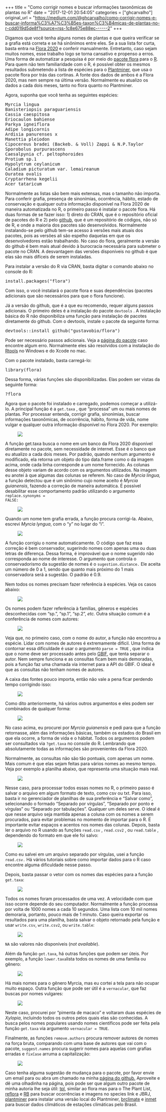 +++
title = "Como corrigir nomes e buscar informações taxonômicas de plantas no R"
date = "2017-12-01 20:54:05"
categories = ["ghcarvalho"]
original_url = "https://medium.com/@ghcarvalho/como-corrigir-nomes-e-buscar-informa%C3%A7%C3%B5es-taxon%C3%B4micas-de-plantas-no-r-cdd019d5de8f?source=rss-1c8e675e88ec------2"
+++

<p id="3a0c" class="graf graf--p graf-after--h3">
Digamos que você tenha alguns nomes de plantas e que queira verificar se
a grafia está correta e se há sinônimos entre eles. Se a sua lista for
curta, basta entra na
<a href="http://floradobrasil.jbrj.gov.br/" class="markup--anchor markup--p-anchor">Flora
2020</a> e conferir manualmente. Entretanto, caso sejam muitos nomes,
esse trabalho logo se torna cansativo e propenso a erros. Uma forma de
automatizar a pesquisa é por meio do
<a href="https://cran.r-project.org/package=flora" class="markup--anchor markup--p-anchor">pacote
flora</a> para o
<a href="https://www.r-project.org/" class="markup--anchor markup--p-anchor">R</a>.
Para quem não tem familiaridade com o R, é possível obter os mesmos
resultados submetendo a lista de espécies para o
<a href="http://www.plantminer.com/" class="markup--anchor markup--p-anchor">Plantminer</a>,
que usa o pacote flora por trás das cortinas. A fonte dos dados de ambos
é a Flora 2020, mas nem sempre na última versão. Normalmente eu atualizo
os dados a cada dois meses, tanto no flora quanto no Plantminer.
</p>
<p id="298a" class="graf graf--p graf-after--p">
Agora, suponha que você tenha as seguintes espécies:
</p>
<pre id="ab89" class="graf graf--pre graf-after--p">Myrcia lingua<br>Banisteriopsis paraguariensis<br>Cassia caespitosa<br>Eriocaulon bahiense<br>Parkya igneiflora<br>Adipe longicornis<br>Ardisia panurenses x<br>Manettia pleiodon<br>Cipocereus bradei (Backeb. &amp; Voll) Zappi &amp; N.P.Taylor<br>Sporobolus purpurascens<br>Caesalpynia cf. peltophoroides<br>Protium sp.1 <br>Hypolytrum ceylanicum<br>Caladium picturatum var. lemaireanum<br>Ouratea ovalis<br>Cryptarrhena kegelii<br>Acer tataricum</pre>
<p id="6413" class="graf graf--p graf-after--pre">
Normalmente as listas são bem mais extensas, mas o tamanho não importa.
Para conferir grafia, presença de sinonímias, ocorrência, hábito, estado
de conservação e qualquer outra informação disponível na Flora 2020 de
maneira automatizada no R, o primeiro passo é instalar o pacote flora.
Há duas formas de se fazer isso: 1) direto do CRAN, que é o repositório
oficial de pacotes do R e 2) pelo
<a href="http://github.com/gustavobio" class="markup--anchor markup--p-anchor">github</a>,
que é um repositório de códigos, não só de R, e onde a maioria dos
pacotes são desenvolvidos. Normalmente instalando-se pelo github tem-se
acesso à versões mais atuais dos pacotes, pois as versões ali são
espelho daquelas em que os desenvolvedores estão trabalhando. No caso do
flora, geralmente a versão do github é bem mais atual devido à
burocracia necessária para submeter o pacote no CRAN. A desvantagem das
versões disponíveis no github é que elas são mais difíceis de serem
instaladas.
</p>
<p id="80fa" class="graf graf--p graf-after--p">
Para instalar a versão do R via CRAN, basta digitar o comando abaixo no
console do R:
</p>
<pre id="b92a" class="graf graf--pre graf-after--p">install.packages(&quot;flora&quot;)</pre>
<p id="3f2f" class="graf graf--p graf-after--pre">
Com isso, o você instalará o pacote flora e suas dependências (pacotes
adicionais que são necessários para que o flora funcione).
</p>
<p id="c6df" class="graf graf--p graf-after--p">
Já a versão do github, que é a que eu recomendo, requer alguns passos
adicionais. O primeiro deles é a instalação do pacote
<code class="markup--code markup--p-code">devtools</code> . A instalação
básica do R não disponibiliza uma função para instalação de pacotes
diretamente do github. Com o devtools, instale o pacote da seguinte
forma:
</p>
<pre id="5008" class="graf graf--pre graf-after--p">devtools::install_github(&quot;gustavobio/flora&quot;)</pre>
<p id="fa87" class="graf graf--p graf-after--pre">
Pode ser necessário passos adicionais. Veja a
<a href="http://github.com/hadley/devtools" class="markup--anchor markup--p-anchor">página
do pacote</a> caso encontre algum erro. Normalmente eles são resolvidos
com a instalação do
<a href="https://cran.r-project.org/bin/windows/Rtools/" class="markup--anchor markup--p-anchor">Rtools</a>
no Windows e do Xcode no mac.
</p>
<p id="1ca5" class="graf graf--p graf-after--p">
Com o pacote instalado, basta carregá-lo:
</p>
<pre id="d57a" class="graf graf--pre graf-after--p">library(flora)</pre>
<p id="9399" class="graf graf--p graf-after--pre">
Dessa forma, várias funções são disponibilizadas. Elas podem ser vistas
da seguinte forma:
</p>
<pre id="680b" class="graf graf--pre graf-after--p">?flora</pre>
<p id="5d95" class="graf graf--p graf-after--pre">
Agora que o pacote foi instalado e carregado, podemos começar a
utilizá-lo. A principal função é a
<code class="markup--code markup--p-code">get.taxa</code> , que
“processa” um ou mais nomes de plantas. Por processar entenda, corrigir
grafia, sinonímias, buscar informações taxonômicas, de ocorrência,
hábito, forma de vida, nome vulgar e qualquer outra informação
disponível no Flora 2020. Por exemplo:
</p>

<figure id="409d" class="graf graf--figure graf--layoutOutsetCenter graf-after--p">
<img class="progressiveMedia-noscript js-progressiveMedia-inner" src="https://cdn-images-1.medium.com/max/2000/1*bTFIUTTbMd5klyOQxdvPwg.png">
</figure>

<p id="3b0a" class="graf graf--p graf-after--figure">
A função get.taxa busca o nome em um banco da Flora 2020 disponível
diretamente no pacote, sem necessidade de internet. Esse é o banco que
eu atualizo a cada dois meses. Por padrão, quando nenhum argumento é
modificado, ela retorna um objeto do tipo data.frame como o da imagem
acima, onde cada linha corresponde a um nome fornecido. As colunas desse
objeto variam de acordo com os argumentos utilizados. Na imagem eu
anotei à que algumas das colunas se referem. No caso de
<em class="markup--em markup--p-em">Myrcia lingua, </em>a função
detectou que é um sinônimo cujo nome aceito é
<em class="markup--em markup--p-em">Myrcia guianensis</em>, fazendo a
correção de maneira automática. É possível desabilitar esse
comportamento padrão utilizando o argumento
<code class="markup--code markup--p-code">replace.synonyms =
FALSE:</code>
</p>

<figure id="2a09" class="graf graf--figure graf--layoutOutsetCenter graf-after--p">
<img class="progressiveMedia-noscript js-progressiveMedia-inner" src="https://cdn-images-1.medium.com/max/2000/1*swqNdzYCgHcGQ147Bi0IzQ.png">
</figure>

<p id="ada3" class="graf graf--p graf-after--figure">
Quando um nome tem grafia errada, a função procura corrigi-la. Abaixo,
escrevi <em class="markup--em markup--p-em">Myrcia lyngua</em>, com o
“y” no lugar do “i”.
</p>

<figure id="5cf2" class="graf graf--figure graf--layoutOutsetCenter graf-after--p">
<img class="progressiveMedia-noscript js-progressiveMedia-inner" src="https://cdn-images-1.medium.com/max/2000/1*zNazE__tvazG8gNJOc0Qjg.png">
</figure>

<p id="0626" class="graf graf--p graf-after--figure">
A função corrigiu o nome automaticamente. O código que faz essa correção
é bem conservador, sugerindo nomes com apenas uma ou duas letras de
diferença. Dessa forma, é improvável que o nome sugerido não corresponda
ao nome de interesse. O argumento que controla o conservadorismo da
sugestão de nomes é o
<code class="markup--code markup--p-code">sugestion.distance.</code> Ele
aceita um número de 0 a 1, sendo que quanto mais próximo do 1 mais
conservadora será a sugestão. O padrão é 0.9.
</p>
<p id="3937" class="graf graf--p graf-after--p">
Nem todos os nomes precisam fazer referência à espécies. Veja os casos
abaixo:
</p>

<figure id="5d32" class="graf graf--figure graf--layoutOutsetCenter graf-after--p">
<img class="progressiveMedia-noscript js-progressiveMedia-inner" src="https://cdn-images-1.medium.com/max/2000/1*8TdcsTP5vTEcO010UdYOAA.png">
</figure>

<p id="e66c" class="graf graf--p graf-after--figure">
Os nomes podem fazer referência à famílias, gêneros e espécies
desconhecidas com “sp.”, “sp.1”, “sp.2”,
<em class="markup--em markup--p-em">etc.</em> Outra situação comum é a
conferência de nomes com autores:
</p>

<figure id="e529" class="graf graf--figure graf--layoutOutsetCenter graf-after--p">
<img class="progressiveMedia-noscript js-progressiveMedia-inner" src="https://cdn-images-1.medium.com/max/2000/1*Q8ts1raxz4OaHc7E7Ys3sg.png">
</figure>

<p id="787e" class="graf graf--p graf-after--figure">
Veja que, no primeiro caso, com o nome do autor, a função não encontrou
a espécie. Lidar com nomes de autores é extremamente difícil. Uma forma
de contornar essa dificuldade é usar o argumento
<code class="markup--code markup--p-code">parse = TRUE</code> , que
indica que o nome deve ser processado antes pelo
<a href="http://www.gbif.org/" class="markup--anchor markup--p-anchor">GBIF</a>,
que tenta separar o autor. Nem sempre funciona e as consultas ficam bem
mais demoradas, pois a função faz uma chamada via internet para a API do
GBIF. O ideal é que as consultas não tenham nomes de autores.
</p>
<p id="69b8" class="graf graf--p graf-after--p">
A caixa das fontes pouco importa, então não vale a pena ficar perdendo
tempo corrigindo isso:
</p>

<figure id="d099" class="graf graf--figure graf--layoutOutsetCenter graf-after--p">
<img class="progressiveMedia-noscript js-progressiveMedia-inner" src="https://cdn-images-1.medium.com/max/2000/1*R39n_0BqGQgFd8aH281K2A.png">
</figure>

<p id="592b" class="graf graf--p graf-after--figure">
Como dito anteriormente, há vários outros argumentos e eles podem ser
combinados de qualquer forma:
</p>

<figure id="7fd1" class="graf graf--figure graf--layoutOutsetCenter graf-after--p">
<img class="progressiveMedia-noscript js-progressiveMedia-inner" src="https://cdn-images-1.medium.com/max/2000/1*vF3gF4LAL_JU9Jkq5N4Xag.png">
</figure>

<p id="64ab" class="graf graf--p graf-after--figure">
No caso acima, eu procurei por
<em class="markup--em markup--p-em">Myrcia guianensis </em>e pedi para
que a função retornasse, além das informações básicas, também os estados
do Brasil em que ela ocorre, a forma de vida e o hábitat. Todos os
argumentos podem ser consultados
via <code class="markup--code markup--p-code">?get.taxa</code> no
console do R. Lembrando que absolutamente todas as informações são
provenientes da Flora 2020.
</p>
<p id="c95e" class="graf graf--p graf-after--p">
Normalmente, as consultas não são tão pontuais, com apenas um nome. Mais
comum é que elas sejam feitas para vários nomes ao mesmo tempo. Veja por
exemplo a planilha abaixo, que representa uma situação mais real.
</p>
<figure id="188a" class="graf graf--figure graf--layoutOutsetLeft graf-after--p">
<img class="progressiveMedia-noscript js-progressiveMedia-inner" src="https://cdn-images-1.medium.com/max/1200/1*GNoqDa2x0-jfe5H4MTq9fA.png">
</figure>
<p id="f85a" class="graf graf--p graf-after--figure">
Nesse caso, para processar todos essas nomes no R, o primeiro passo é
salvar o arquivo em algum formato de texto, como csv ou txt. Para isso,
basta ir no gerenciador de planilhas de sua preferência e “Salvar como”,
selecionando o formado “Separado por vírgulas”, “Separado por ponto e
vírgulas” ou “Separado por tabulações”. Qualquer um deles serve. O ideal
é que nesse arquivo seja mantida apenas a coluna com os nomes a serem
procurados, para evitar problemas no momento de importar para o R. É
importante evitar espaços e acentos nos nomes das colunas. Depois, basta
ler o arquivo no R usando as funções
<code class="markup--code markup--p-code">read.csv</code> ,
<code class="markup--code markup--p-code">read.csv2</code> , ou
<code class="markup--code markup--p-code">read.table</code> , dependendo
do formato em que ele foi salvo:
</p>
<figure id="56c0" class="graf graf--figure graf-after--p">
<img class="progressiveMedia-noscript js-progressiveMedia-inner" src="https://cdn-images-1.medium.com/max/1600/1*9QuoX8xJFiM-ZBdQ5a4ZsQ.png">
</figure>
<p id="4a37" class="graf graf--p graf-after--figure">
Como eu salvei em um arquivo separado por vírgulas, usei a função
<code class="markup--code markup--p-code">read.csv.</code> Há vários
tutoriais sobre como importar dados para o R caso encontre alguma
dificuldade nesse passo.
</p>
<p id="068e" class="graf graf--p graf-after--p">
Depois, basta passar o vetor com os nomes das espécies para a função
<code class="markup--code markup--p-code">get.taxa</code>:
</p>

<figure id="3b65" class="graf graf--figure graf--layoutOutsetCenter graf-after--p">
<img class="progressiveMedia-noscript js-progressiveMedia-inner" src="https://cdn-images-1.medium.com/max/2000/1*lhe73X8aMc8-CVzbGK6q3w.png">
</figure>

<p id="b208" class="graf graf--p graf-after--figure">
Todos os nomes foram processados de uma vez. A velocidade com que isso
ocorre depende do seu computador. Normalmente a função processa por
volta de 1000 nomes a cada 10 segundos. Uma lista com 10 mil nomes
demoraria, portanto, pouco mais de 1 minuto. Caso queira exportar os
resultados para uma planilha, basta salvar o objeto retornado pela
função e usar
<code class="markup--code markup--p-code">write.csv</code>,
<code class="markup--code markup--p-code">write.csv2</code>, ou
<code class="markup--code markup--p-code">write.table</code>:
</p>

<figure id="cbdd" class="graf graf--figure graf--layoutOutsetCenter graf-after--p">
<img class="progressiveMedia-noscript js-progressiveMedia-inner" src="https://cdn-images-1.medium.com/max/2000/1*zyrIPCgRgY8nUOhc5qZr7A.png">
</figure>

<p id="8e10" class="graf graf--p graf-after--figure">
<code class="markup--code markup--p-code">NA</code> são valores não
disponíveis (<em class="markup--em markup--p-em">not available</em>).
</p>
<p id="15e9" class="graf graf--p graf-after--p">
Além da função
<code class="markup--code markup--p-code">get.taxa</code>, há outras
funções que podem ser úteis. Por exemplo, a função
<code class="markup--code markup--p-code">lower.taxa</code>lista todos
os nomes de uma família ou gênero:
</p>
<figure id="cfa2" class="graf graf--figure graf-after--p">
<img class="progressiveMedia-noscript js-progressiveMedia-inner" src="https://cdn-images-1.medium.com/max/1600/1*MRyTJU5eaZ8KFdbNgiyEMw.png">
</figure>
<p id="18a7" class="graf graf--p graf-after--figure">
Há mais nomes para o gênero Myrcia, mas eu cortei a tela para não ocupar
muito espaço. Outra função que pode ser útil é a
<code class="markup--code markup--p-code">vernacular</code>, que faz
buscas por nomes vulgares:
</p>

<figure id="b266" class="graf graf--figure graf--layoutOutsetCenter graf-after--p">
<img class="progressiveMedia-noscript js-progressiveMedia-inner" src="https://cdn-images-1.medium.com/max/2000/1*EzDpkZjI40Tnw418dJjqcg.png">
</figure>

<p id="c803" class="graf graf--p graf-after--figure">
Neste caso, procurei por “pimenta de macaco” e voltaram duas espécies de
<em class="markup--em markup--p-em">Xylopia</em>, incluindo todos os
outros pelos quais elas são conhecidas. A busca pelos nomes populares
usando nomes científicos pode ser feita pela função
<code class="markup--code markup--p-code">get.taxa</code> via argumento
<code class="markup--code markup--p-code">vernacular = TRUE</code>.
</p>
<p id="23dc" class="graf graf--p graf-after--p">
Finalmente, as funções
<code class="markup--code markup--p-code">remove.authors</code> procura
remover autores de nomes na força bruta, comparando com uma base de
autores que vai com o pacote,
<code class="markup--code markup--p-code">suggest.names</code> procura
sugerir nomes para aquelas com grafias erradas e
<code class="markup--code markup--p-code">fixCase</code> arruma a
capitalização:
</p>
<figure id="b0c8" class="graf graf--figure graf-after--p">
<img class="progressiveMedia-noscript js-progressiveMedia-inner" src="https://cdn-images-1.medium.com/max/1600/1*-NRoHv-2UB9VxnduQONdJA.png">
</figure>
<p id="6bb1" class="graf graf--p graf-after--figure graf--trailing">
Caso tenha alguma sugestão de mudança para o pacote, por favor envie um
email para <gustavobio@gmail> ou abra um chamado na minha
<a href="http://www.github.com/gustavobio/" class="markup--anchor markup--p-anchor">página
do github.</a> Aproveite e dê uma olhadinha na página, pois pode ser que
algum outro pacote de minha autoria lhe seja útil:
<a href="https://github.com/gustavobio/tpl" class="markup--anchor markup--p-anchor">tpl</a>,
similar ao flora mas para o The Plant List,
<a href="https://github.com/gustavobio/reflora" class="markup--anchor markup--p-anchor">reflora</a>
e
<a href="https://github.com/gustavobio/RB" class="markup--anchor markup--p-anchor">RB</a>
para buscar ocorrências e imagens no species link e JBRJ,
<a href="https://github.com/gustavobio/plantminer" class="markup--anchor markup--p-anchor">plantminer</a>
para instalar uma versão local do Plantminer,
<a href="https://github.com/gustavobio/brclimate" class="markup--anchor markup--p-anchor">brclimate</a>
e
<a href="https://github.com/gustavobio/inmet" class="markup--anchor markup--p-anchor">inmet</a>
para buscar dados climáticos de estações climáticas pelo Brasil.
</p>

